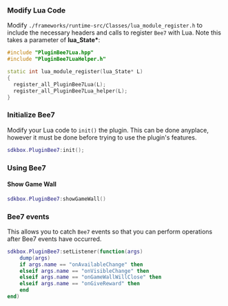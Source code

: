 ### Modify Lua Code
Modify `./frameworks/runtime-src/Classes/lua_module_register.h` to include the necessary headers and calls to register `Bee7` with Lua. Note this takes a parameter of __lua_State*__:
```cpp
#include "PluginBee7Lua.hpp"
#include "PluginBee7LuaHelper.h"
```
```cpp
static int lua_module_register(lua_State* L)
{
  register_all_PluginBee7Lua(L);
  register_all_PluginBee7Lua_helper(L);
}
```

### Initialize Bee7
Modify your Lua code to `init()` the plugin. This can be done anyplace, however it must be done before trying to use the plugin's features.
```lua
sdkbox.PluginBee7:init();
```

### Using Bee7
#### Show Game Wall
```lua
sdkbox.PluginBee7:showGameWall()
```

### Bee7 events
This allows you to catch `Bee7` events so that you can perform operations after Bee7 events have occurred.

```lua
sdkbox.PluginBee7:setListener(function(args)
    dump(args)
    if args.name == "onAvailableChange" then
    elseif args.name == "onVisibleChange" then
    elseif args.name == "onGameWallWillClose" then
    elseif args.name == "onGiveReward" then
    end
end)
```
